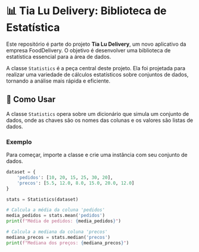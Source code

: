 # 📊 Tia Lu Delivery: Biblioteca de Estatística

Este repositório é parte do projeto **Tia Lu Delivery**, um novo aplicativo da empresa FoodDelivery. O objetivo é desenvolver uma biblioteca de estatística essencial para a área de dados.

A classe `Statistics` é a peça central deste projeto. Ela foi projetada para realizar uma variedade de cálculos estatísticos sobre conjuntos de dados, tornando a análise mais rápida e eficiente.

## 🚀 Como Usar

A classe `Statistics` opera sobre um dicionário que simula um conjunto de dados, onde as chaves são os nomes das colunas e os valores são listas de dados.

### Exemplo

Para começar, importe a classe e crie uma instância com seu conjunto de dados.

```python
dataset = {
    'pedidos': [10, 20, 15, 25, 30, 20],
    'precos': [5.5, 12.0, 8.0, 15.0, 20.0, 12.0]
}

stats = Statistics(dataset)

# Calcula a média da coluna 'pedidos'
media_pedidos = stats.mean('pedidos')
print(f"Média de pedidos: {media_pedidos}")

# Calcula a mediana da coluna 'precos'
mediana_precos = stats.median('precos')
print(f"Mediana dos preços: {mediana_precos}")
